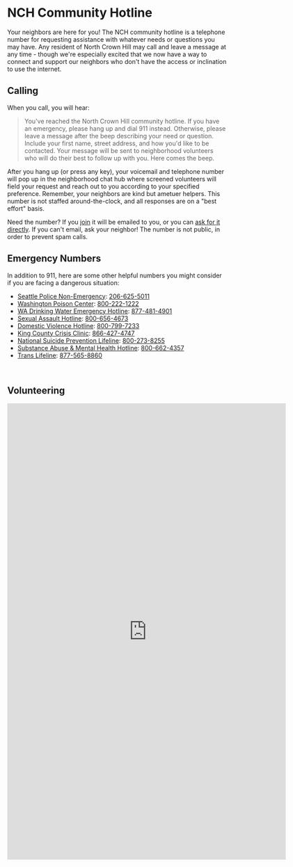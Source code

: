 # NCH Community Hotline

Your neighbors are here for you! The NCH community hotline is a telephone number for requesting assistance with whatever needs or questions you may have. Any resident of North Crown Hill may call and leave a message at any time - though we're especially excited that we now have a way to connect and support our neighbors who don't have the access or inclination to use the internet.

## Calling
When you call, you will hear:

> You've reached the North Crown Hill community hotline. If you have an emergency, please hang up and dial 911 instead. Otherwise, please leave a message after the beep describing your need or question. Include your first name, street address, and how you'd like to be contacted. Your message will be sent to neighborhood volunteers who will do their best to follow up with you. Here comes the beep.

After you hang up (or press any key), your voicemail and telephone number will pop up in the neighborhood chat hub where screened volunteers will field your request and reach out to you according to your specified preference.  Remember, your neighbors are kind but ametuer helpers. This number is not staffed around-the-clock, and all responses are on a "best effort" basis.

Need the number? If you [join](/join/) it will be emailed to you, or you can [ask for it directly](mailto:north.crown.hill@gmail.com). If you can't email, ask your neighbor! The number is not public, in order to prevent spam calls.

## Emergency Numbers

In addition to 911, here are some other helpful numbers you might consider if you are facing a dangerous situation:
* [Seattle Police Non-Emergency](https://www.seattle.gov/police): [206-625-5011](tel:206-625-5011)
* [Washington Poison Center](https://www.wapc.org/): [800-222-1222](tel:800-222-1222)
* [WA Drinking Water Emergency Hotline](https://www.doh.wa.gov/CommunityandEnvironment/DrinkingWater/OfficesandStaff/AfterHoursEmergencyHotline): [877-481-4901](tel:877-481-4901)
* [Sexual Assault Hotline](https://www.rainn.org/about-national-sexual-assault-telephone-hotline): [800-656-4673](tel:800-656-4673)
* [Domestic Violence Hotline](https://www.thehotline.org/): [800-799-7233](tel:800-799-7233)
* [King County Crisis Clinic](https://www.crisisconnections.org/): [866-427-4747](tel:866-427-4747)
* [National Suicide Prevention Lifeline](https://suicidepreventionlifeline.org/): [800-273-8255](tel:800-273-8255)
* [Substance Abuse & Mental Health Hotline](https://www.samhsa.gov/find-help/national-helpline): [800-662-4357](tel:800-662-4357)
* [Trans Lifeline](https://www.translifeline.org/): [877-565-8860](tel:877-565-8860)
 
&nbsp;

## Volunteering
<iframe src="https://docs.google.com/forms/d/e/1FAIpQLSd3-Or3KJbjH-6NajRuyFkrIOEUK3QcPfF8vsM0D38_62DszQ/viewform?embedded=true"
        title="NCH Volunteer Signup Form" width="640" height="1050" frameborder="0" marginheight="0" marginwidth="0">Loading…</iframe>
